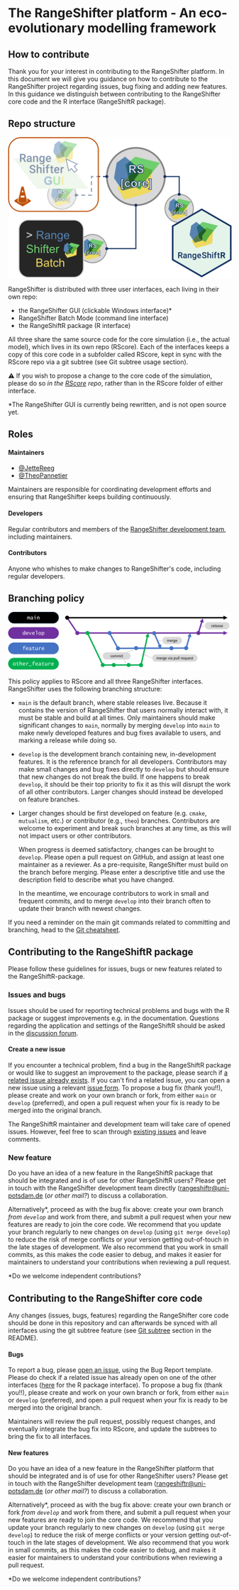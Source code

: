 # The RangeShifter platform - An eco-evolutionary modelling framework

## How to contribute

Thank you for your interest in contributing to the RangeShifter platform. 
In this document we will give you guidance on how to contribute to the RangeShifter project regarding issues, bug fixing and adding new features. In this guidance we distinguish between contributing to the RangeShifter core code and the R interface (RangeShiftR package).

## Repo structure

![Rangeshifter repo structure](RangeShiftR/man/figures/RS_repos.png)

RangeShifter is distributed with three user interfaces, each living in their own repo:

- the RangeShifter GUI (clickable Windows interface)*
- RangeShifter Batch Mode (command line interface)
- the RangeShiftR package (R interface)

All three share the same source code for the core simulation (i.e., the actual model), which lives in its own repo (RScore). Each of the interfaces keeps a copy of this core code in a subfolder called RScore, kept in sync with the RScore repo via a git subtree (see Git subtree usage section). 

⚠️ If you wish to propose a change to the core code of the simulation, please do so *in the [RScore](https://github.com/RangeShifter/RScore) repo*, rather than in the RScore folder of either interface.

*The RangeShifter GUI is currently being rewritten, and is not open source yet.

## Roles

#### Maintainers

- [@JetteReeg](https://github.com/JetteReeg)
- [@TheoPannetier](https://github.com/TheoPannetier)

Maintainers are responsible for coordinating development efforts and ensuring that RangeShifter keeps building continuously.

#### Developers

Regular contributors and members of the [RangeShifter development team](https://github.com/orgs/RangeShifter/people), including maintainers.

#### Contributors

Anyone who whishes to make changes to RangeShifter's code, including regular developers.

## Branching policy

![](RangeShiftR/man/figures/branches.png)

This policy applies to RScore and all three RangeShifter interfaces.
RangeShifter uses the following branching structure:

- `main` is the default branch, where stable releases live. Because it contains the version of RangeShifter that users normally interact with, it must be stable and build at all times.
  Only maintainers should make significant changes to `main`, normally by merging `develop` into `main` to make newly developed features and bug fixes available to users, and marking a release while doing so.
- `develop` is the development branch containing new, in-development features. It is the reference branch for all developers. Contributors may make small changes and bug fixes directly to `develop` but should ensure that new changes do not break the build. If one happens to break `develop`, it should be their top priority to fix it as this will disrupt the work of all other contributors.
  Larger changes should instead be developed on feature branches.
- Larger changes should be first developed on feature (e.g. `cmake`, `mutualism`, etc.) or contributor (e.g., `theo`) branches. Contributors are welcome to experiment and break such branches at any time, as this will not impact users or other contributors.
  
  When progress is deemed satisfactory, changes can be brought to `develop`. Please open a pull request on GitHub, and assign at least one maintainer as a reviewer. As a pre-requisite, RangeShifter must build on the branch before merging. Please enter a descriptive title and use the description field to describe what you have changed. 
  
  In the meantime, we encourage contributors to work in small and frequent commits, and to merge `develop` into their branch often to update their branch with newest changes.
  
  
  

If you need a reminder on the main git commands related to committing and branching, head to the [Git cheatsheet](https://github.com/RangeShifter/RScore/blob/development-guidelines/git_cheatsheet.md).

## Contributing to the RangeShiftR package

Please follow these guidelines for issues, bugs or new features related to the RangeShiftR-package. 

### Issues and bugs

Issues should be used for reporting technical problems and bugs with the R package or suggest improvements e.g. in the documentation. 
Questions regarding the application and settings of the RangeShiftR should be asked in the [discussion forum](https://github.com/RangeShifter/RangeshiftR-tutorials/discussions).

#### Create a new issue

If you encounter a technical problem, find a bug in the RangeShiftR package or would like to suggest an improvement to the package, please search if [a related issue already exists](https://github.com/RangeShifter/RangeShiftR-package-dev/issues). If you can't find a related issue, you can open a new issue using a relevant [issue form](https://github.com/RangeShifter/RangeShiftR-package-dev/issues/new/choose). To propose a bug fix (thank you!!), please create and work on your own branch or fork, from either `main` or `develop` (preferred), and open a pull request when your fix is ready to be merged into the original branch.

The RangeShiftR maintainer and development team will take care of opened issues. However, feel free to scan through [existing issues](https://github.com/RangeShifter/RangeShiftR-package-dev/issues) and leave comments. 

### New feature

Do you have an idea of a new feature in the RangeShiftR package that should be integrated and is of use for other RangeShiftR users? 
Please get in touch with the RangeShifter development team directly (rangeshiftr@uni-potsdam.de (*or other mail?*) to discuss a collaboration.

Alternatively*, proceed as with the bug fix above: create your own branch _from `develop`_ and work from there, and submit a pull request when your new features are ready to join the core code. 
We recommend that you update your branch regularly to new changes on `develop` (using `git merge develop`) to reduce the risk of merge conflicts or your version getting out-of-touch in the late stages of development.
We also recommend that you work in small commits, as this makes the code easier to debug, and makes it easier for maintainers to understand your contributions when reviewing a pull request.

*Do we welcome independent contributions?

## Contributing to the RangeShifter core code

Any changes (issues, bugs, features) regarding the RangeShifter core code should be done in this repository and can afterwards be synced with all interfaces using the git subtree feature (see [Git subtree](https://github.com/RangeShifter/RScore/tree/main#usage-git-subtrees) section in the README). 

#### Bugs

To report a bug, please [open an issue](https://github.com/RangeShifter/RScore/issues/new), using the Bug Report template. 
Please do check if a related issue has already open on one of the other interfaces ([here](https://github.com/RangeShifter/RangeShiftR-package-dev/issues) for the R package interface).
To propose a bug fix (thank you!!), please create and work on your own branch or fork, from either `main` or `develop` (preferred), and open a pull request when your fix is ready to be merged into the original branch.

Maintainers will review the pull request, possibly request changes, and eventually integrate the bug fix into RScore, and update the subtrees to bring the fix to all interfaces.

#### New features

Do you have an idea of a new feature in the RangeShifter platform that should be integrated and is of use for other RangeShifter users? 
Please get in touch with the RangeShifter development team (rangeshiftr@uni-potsdam.de (*or other mail?*) to discuss a collaboration.

Alternatively*, proceed as with the bug fix above: create your own branch or fork _from `develop`_ and work from there, and submit a pull request when your new features are ready to join the core code. 
We recommend that you update your branch regularly to new changes on `develop` (using `git merge develop`) to reduce the risk of merge conflicts or your version getting out-of-touch in the late stages of development.
We also recommend that you work in small commits, as this makes the code easier to debug, and makes it easier for maintainers to understand your contributions when reviewing a pull request.

*Do we welcome independent contributions?

